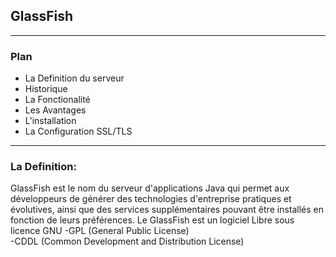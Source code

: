 [logo]: https://github.com/adam-p/markdown-here/raw/master/src/common/images/icon48.png "GlassFish"

## GlassFish

___
### Plan
- La Definition du serveur 
- Historique
- La Fonctionalité
- Les Avantages
- L'installation
- La Configuration SSL/TLS

___
### La Definition:
GlassFish est le nom du serveur d'applications Java qui permet aux développeurs de générer des technologies d'entreprise pratiques et évolutives, ainsi que des services supplémentaires pouvant être installés en fonction de leurs préférences.
Le GlassFish est un logiciel Libre sous licence GNU 
  -GPL (General Public License) </br>
  -CDDL (Common Development and Distribution License)
